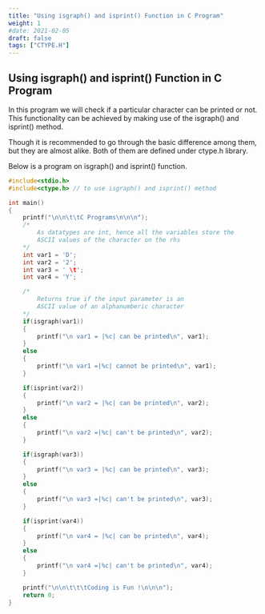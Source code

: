 ```yaml
---
title: "Using isgraph() and isprint() Function in C Program"
weight: 1
#date: 2021-02-05
draft: false
tags: ["CTYPE.H"]
---
```


## Using isgraph() and isprint() Function in C Program

In this program we will check if a particular character can be printed or not. This functionality can be achieved by making use of the isgraph() and isprint() method.

Though it is recommended to go through the basic difference among them, but they are almost alike. Both of them are defined under ctype.h library.

Below is a program on isgraph() and isprint() function.

```c
#include<stdio.h>
#include<ctype.h> // to use isgraph() and isprint() method

int main()
{
    printf("\n\n\t\tC Programs\n\n\n");
    /*
        As datatypes are int, hence all the variables store the
        ASCII values of the character on the rhs
    */
    int var1 = 'D';
    int var2 = '2';
    int var3 = ' \t';
    int var4 = 'Y';

    /*
        Returns true if the input parameter is an
        ASCII value of an alphanumberic character
    */
    if(isgraph(var1))
    {
        printf("\n var1 = |%c| can be printed\n", var1);
    }
    else
    {
        printf("\n var1 =|%c| cannot be printed\n", var1);
    }

    if(isprint(var2))
    {
        printf("\n var2 = |%c| can be printed\n", var2);
    }
    else
    {
        printf("\n var2 =|%c| can't be printed\n", var2);
    }

    if(isgraph(var3))
    {
        printf("\n var3 = |%c| can be printed\n", var3);
    }
    else
    {
        printf("\n var3 =|%c| can't be printed\n", var3);
    }

    if(isprint(var4))
    {
        printf("\n var4 = |%c| can be printed\n", var4);
    }
    else
    {
        printf("\n var4 =|%c| can't be printed\n", var4);
    }

    printf("\n\n\t\t\tCoding is Fun !\n\n\n");
    return 0;
}
```
